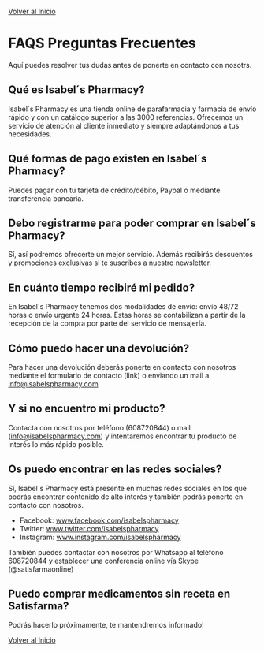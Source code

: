 [Volver al Inicio](intro.md)
# FAQS Preguntas Frecuentes

Aquí puedes resolver tus dudas antes de ponerte en contacto con nosotrs.

## Qué es Isabel´s Pharmacy? 

Isabel´s Pharmacy es una tienda online de parafarmacia y farmacia de envío rápido y con un catálogo superior a las 3000 referencias. Ofrecemos un servicio de atención al cliente inmediato y siempre adaptándonos a tus necesidades.

## Qué formas de pago existen en Isabel´s Pharmacy?

Puedes pagar con tu tarjeta de crédito/débito, Paypal o mediante transferencia bancaria.

## Debo registrarme para poder comprar en Isabel´s Pharmacy?

Sí, así podremos ofrecerte un mejor servicio. Además recibirás descuentos y promociones exclusivas si te suscribes a nuestro newsletter.

## En cuánto tiempo recibiré mi pedido?

En Isabel´s Pharmacy tenemos dos modalidades de envío:  envío 48/72 horas o envío urgente 24 horas. Estas horas se contabilizan a partir de la recepción de la compra por parte del servicio de mensajería.

## Cómo puedo hacer una devolución?

Para hacer una devolución deberás ponerte en contacto con nosotros mediante el formulario de contacto (link) o enviando un mail a info@isabelspharmacy.com

## Y si no encuentro mi producto?

Contacta con nosotros por teléfono (608720844) o mail (info@isabelspharmacy.com) y intentaremos encontrar tu producto de interés lo más rápido posible.

## Os puedo encontrar en las redes sociales?

Sí, Isabel´s Pharmacy está presente en muchas redes sociales en los que podrás encontrar contenido de alto interés y también podrás ponerte en contacto con nosotros.
- Facebook: www.facebook.com/isabelspharmacy
- Twitter: www.twitter.com/isabelspharmacy
- Instagram: www.instagram.com/isabelspharmacy

También puedes contactar con nosotros por Whatsapp al teléfono 608720844 y establecer una conferencia online vía Skype (@satisfarmaonline)

## Puedo comprar medicamentos sin receta en Satisfarma?

Podrás hacerlo próximamente, te mantendremos informado!

[Volver al Inicio](intro.md)
